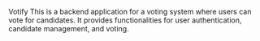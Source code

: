 Votify
This is a backend application for a voting system where users can vote for candidates. It provides functionalities for user authentication, candidate management, and voting.
